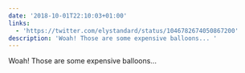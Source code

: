 ```yaml
---
date: '2018-10-01T22:10:03+01:00'
links:
  - 'https://twitter.com/elystandard/status/1046782674050867200'
description: 'Woah! Those are some expensive balloons... '
---
```

Woah! Those are some expensive balloons... 
